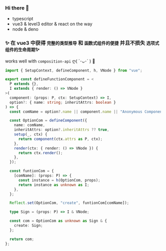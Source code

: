 ### Hi there 👋

- typescript
- vue3 & level3 editor & react on the way
- node & deno


### ✨ 在 vue3 中获得 `完整的类型推导` 和 `函数式组件的便捷` 并且不损失 `选项式组件的生命周期`✨

works well with `composition-api` ღ( ´･ᴗ･` ) 💖

```ts
import { SetupContext, defineComponent, h, VNode } from "vue";

export const defineFunctionComponent = <
  P extends {},
  I extends { render: () => VNode }
>(
  component: (props: P, ctx: SetupContext) => I,
  option?: { name: string; inheritAttrs: boolean }
) => {
  const comName = option?.name || component.name || "Anonymous Component";

  const OptionCom = defineComponent({
    name: comName,
    inheritAttrs: option?.inheritAttrs ?? true,
    setup(_, ctx) {
      return component(ctx.attrs as P, ctx);
    },
    render(ctx: { render: () => VNode }) {
      return ctx.render();
    },
  });

  const funtionCom = {
    [comName]: (props: P) => {
      const instance = h(OptionCom, props);
      return instance as unknown as I;
    },
  };

  Reflect.set(OptionCom, "create", funtionCom[comName]);

  type Sign = (props: P) => I & VNode;

  const com = OptionCom as unknown as Sign & {
    create: Sign;
  };

  return com;
};
```
